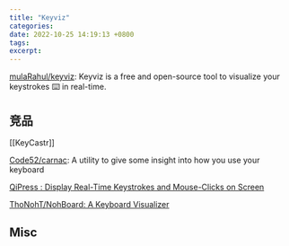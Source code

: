 ```yaml
---
title: "Keyviz"
categories: 
date: 2022-10-25 14:19:13 +0800
tags: 
excerpt: 
---
```



[mulaRahul/keyviz](https://github.com/mulaRahul/keyviz): Keyviz is a free and open-source tool to visualize your keystrokes ⌨️ in real-time.


## 竞品



[[KeyCastr]]




[Code52/carnac](https://github.com/Code52/carnac): A utility to give some insight into how you use your keyboard

[QiPress : Display Real-Time Keystrokes and Mouse-Clicks on Screen](http://aalapshah.in/qipress)

[ThoNohT/NohBoard: A Keyboard Visualizer](https://github.com/ThoNohT/NohBoard)


## Misc






